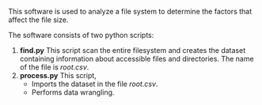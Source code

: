 This software is used to analyze a file system to determine the factors that affect the file size.

The software consists of two python scripts:

1. **find.py** This script scan the entire filesystem and creates the dataset containing information about accessible files and directories. The name of the file is *root.csv*.
1. **process.py** This script,
    - Imports the dataset in the file *root.csv*.
    - Performs data wrangling.

